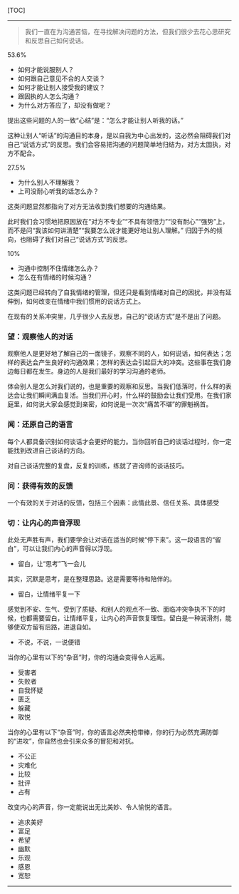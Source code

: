 [TOC]

-------

> 我们一直在为沟通苦恼，在寻找解决问题的方法，但我们很少去花心思研究和反思自己如何说话。

53.6%
- 如何才能说服别人？
- 如何跟自己意见不合的人交谈？
- 如何才能让别人接受我的建议？
- 跟固执的人怎么沟通？
- 为什么对方答应了，却没有做呢？

提出这些问题的人的一致“心结”是：“怎么才能让别人听我的话。”

这种让别人“听话”的沟通目的本身，是以自我为中心出发的，这必然会阻碍我们对自己“说话方式”的反思。我们会容易把沟通的问题简单地归结为，对方太固执，对方不配合。

27.5%
- 为什么别人不理解我？
- 上司没耐心听我的话怎么办？

这类问题显然都指向了对方无法收到我们想要的沟通结果。

此时我们会习惯地把原因放在“对方不专业”“不具有领悟力”“没有耐心”“强势”上，而不是问“我该如何讲清楚”“我要怎么说才能更好地让别人理解。”
归因于外的倾向，也阻碍了我们对自己“说话方式”的反思。

10%
- 沟通中控制不住情绪怎么办？
- 怎么在有情绪的时候沟通？

这类问题已经转向了自我情绪的管理，但还只是看到情绪对自己的困扰，并没有延伸到，如何改变在情绪中我们惯用的说话方式上。

在现有的关系冲突里，几乎很少人去反思，自己的“说话方式”是不是出了问题。

### 望：观察他人的对话

观察他人是更好地了解自己的一面镜子，观察不同的人，如何说话，如何表达；怎样的表达会产生良好的沟通效果；怎样的表达会引起巨大的冲突。这些事在我们身边每日都在发生。身边的人是我们最好的学习沟通的老师。

体会别人是怎么对我们说的，也是重要的观察和反思。当我们低落时，什么样的表达会让我们瞬间满血复活。当我们开心时，什么样的鼓励会让我们受用。在我们家庭里，如何说大家会感觉到亲密，如何说是一次次“痛苦不堪”的罪魁祸首。

### 闻：还原自己的语言

每个人都具备识别如何谈话才会更好的能力。当你回听自己的谈话过程时，你一定能找到改进自己谈话的方向。

对自己谈话完整的复盘，反复的训练，练就了咨询师的谈话技巧。

### 问：获得有效的反馈

一个有效的关于对话的反馈，包括三个因素：此情此景、信任关系、具体感受

### 切：让内心的声音浮现

此处无声胜有声，我们要学会让对话在适当的时候“停下来”。这一段语言的“留白”，可以让我们内心的声音得以浮现。

- 留白，让“思考”飞一会儿

其实，沉默是思考，是在整理思路。这是需要等待和陪伴的。

- 留白，让情绪平复一下

感觉到不安、生气、受到了质疑、和别人的观点不一致、面临冲突争执不下的时候，也都需要留白，让情绪平复，让内心的声音恢复理性。留白是一种润滑剂，能够使双方留有后路，进退自如。

- 不说，不说，一说便错

当你的心里有以下的“杂音”时，你的沟通会变得令人远离。

- 受害者
- 失败者
- 自我怀疑
- 匮乏
- 躲藏
- 取悦

当你的心里有以下“杂音”时，你的语言必然夹枪带棒，你的行为必然充满防御的“进攻”，你自然也会引来众多的冒犯和对抗。

- 不公正
- 灾难化
- 比较
- 批评
- 占有

改变内心的声音，你一定能说出无比美妙、令人愉悦的语言。

- 追求美好
- 富足
- 希望
- 幽默
- 乐观
- 感恩
- 宽恕

-------

